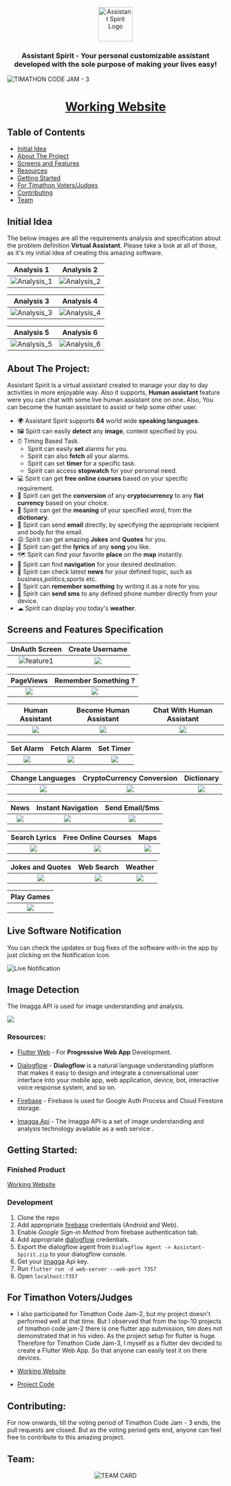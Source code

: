 <div align="center">
    <img src="assets/images/robot.png?raw=true" width="80px" alt="Assistant Spirit Logo"/>
</div>

<h3 align="center"> Assistant Spirit - Your personal customizable assistant developed with the sole purpose of making your lives easy! </h3>


![TIMATHON CODE JAM - 3](readme_content/banner.jpg?raw=true "Timathon Code Jam Submission")


<div align="center">

# [Working Website](https://assistant-spirit.netlify.app/#/)

</div>

## Table of Contents

- [Initial Idea](#initial-idea)
- [About The Project](#about-the-project)
- [Screens and Features](#screens-and-features-specification)
- [Resources](#resources)
- [Getting Started](#getting-started)
- [For Timathon Voters/Judges](#for-timathon-votersjudges)
- [Contributing](#contributing)
- [Team](#team)


## Initial Idea

The below images are all the requirements analysis and specification about the problem definition **Virtual Assistant**.
Please take a look at all of those, as it's my initial idea of creating this amazing software.

Analysis 1                                                         |   Analysis 2
:-----------------------------------------------------------------:|:-------------------------:
![Analysis_1](readme_content/analysis1.jpg?raw=true "Analysis_1")  |  ![Analysis_2](readme_content/analysis2.jpg?raw=true "Analysis_2")

Analysis 3                                                         |   Analysis 4
:-----------------------------------------------------------------:|:-------------------------:
![Analysis_3](readme_content/analysis3.jpg?raw=true "Analysis_3")  |  ![Analysis_4](readme_content/analysis4.jpg?raw=true "Analysis_4")

Analysis 5                                                         |   Analysis 6
:-----------------------------------------------------------------:|:-------------------------:
![Analysis_5](readme_content/analysis5.jpg?raw=true "Analysis_5")  |  ![Analysis_6](readme_content/analysis6.jpg?raw=true "Analysis_6")


## About The Project:

Assistant Spirit is a virtual assistant created to manage your day to day activities in more enjoyable way.
Also it supports, **Human assistant** feature were you can chat with some live human assistant one on one.
Also, You can become the human assistant to assist or help some other user.

- 🌍 Assistant Spirit supports **64** world wide **speaking languages**.
- 🖼 Spirit can easily **detect** any **image**, content specified by you.
- ⏰ Timing Based Task.
  - Spirit can easily **set** alarms for you.
  - Spirit can also **fetch** all your alarms.
  - Spirit can set **timer** for a specific task.
  - Spirit can access **stopwatch** for your personal need.
- 💻 Spirit can get **free online courses** based on your specific requirement.
- 💠 Spirit can get the **conversion** of any **cryptocurrency** to any **fiat currency** based on your choice.
- 📖 Spirit can get the **meaning** of your specified word, from the **dictionary**.
- 📧 Spirit can send **email** directly, by specifying the appropriate recipient and body for the email.
- 😜 Spirit can get amazing **Jokes** and **Quotes** for you.
- 🎼 Spirit can get the **lyrics** of any **song** you like.
- 🗺 Spirit can find your favorite **place** on the **map** instantly.
- 📍 Spirit can find **navigation** for your desired destination.
- 📰 Spirit can check latest **news** for your defined topic, such as business,politics,sports etc.
- 📝 Spirit can **remember something** by writing it as a note for you.
- 📩 Spirit can **send sms** to any defined phone number directly from your device.
- ☁ Spirit can display you today's **weather**.




## Screens and Features Specification

UnAuth Screen                             |   Create Username
:----------------------------------------:|:-------------------------:
![feature1](readme_content/feature1.jpg)  |  ![](readme_content/feature2.jpg)


PageViews                         |   Remember Something ?
:--------------------------------:|:-------------------------:
![](readme_content/feature3.jpg)  |  ![](readme_content/feature16.jpg)


Human Assistant                    |   Become Human Assistant          |   Chat With Human Assistant
:---------------------------------:|:---------------------------------:|:-------------------------:
![](readme_content/feature18.jpg)  |  ![](readme_content/feature19.jpg)|  ![](assets/features/feature23.jpg)


Set Alarm                          |  Fetch Alarm                        |  Set Timer
:---------------------------------:|:-----------------------------------:|:-------------------------:
![](assets/features/feature4.jpg)  |  ![](assets/features/feature5.jpg)  |  ![](assets/features/feature6.jpg)


Change Languages                   |  CryptoCurrency Conversion          |  Dictionary
:---------------------------------:|:-----------------------------------:|:-------------------------:
![](assets/features/feature21.jpg) |  ![](assets/features/feature8.jpg)  |  ![](assets/features/feature11.jpg)


News                                |   Instant Navigation                |   Send Email/Sms
:----------------------------------:|:-----------------------------------:|:-------------------------:
![](assets/features/feature10.jpg)  |  ![](assets/features/feature9.jpg)  |  ![](assets/features/feature12.jpg)


Search Lyrics                      |  Free Online Courses                 |   Maps
:---------------------------------:|:------------------------------------:|:-------------------------:
![](assets/features/feature7.jpg)  |  ![](assets/features/feature14.jpg)  |  ![](assets/features/feature15.jpg)


Jokes and Quotes                    |  Web Search                          |   Weather
:----------------------------------:|:------------------------------------:|:-------------------------:
![](assets/features/feature17.jpg)  |  ![](assets/features/feature20.jpg)  |  ![](assets/features/feature13.jpg)

Play Games                  |
:---------------------------------:|
![](assets/features/feature25.jpg)  |

## Live Software Notification

You can check the updates or bug fixes of the software with-in the app by just clicking on the Notification Icon.

![Live Notification](readme_content/feature24.jpg)


## Image Detection

The Imagga API is used for image understanding and analysis.

![](assets/features/feature22.jpg)  


### Resources:

- [Flutter Web](https://flutter.dev/web) - For **Progressive Web App** Development.

- [Dialogflow](https://cloud.google.com/dialogflow/docs) - **Dialogflow** is a natural language understanding platform that makes it easy to design and integrate a conversational user interface into your mobile app, web application, device, bot, interactive voice response system, and so on.

- [Firebase](https://firebase.google.com/docs) - Firebase is used for Google Auth Process and Cloud Firestore storage.

- [Imagga Api](https://docs.imagga.com/) - The Imagga API is a set of image understanding and analysis technology available as a web service .


## Getting Started:

### Finished Product

[Working Website](https://assistant-spirit.netlify.app/#/)

### Development

1. Clone the repo
2. Add appropriate [firebase](https://firebase.google.com) credentials (Android and Web).
3. Enable _Google Sign-in Method_ from firebase authentication tab.
4. Add appropriate [dialogflow](https://cloud.google.com/dialogflow) credentials.
5. Export the dialogflow agent from ```Dialogflow Agent -> Assistant-Spirit.zip``` to your dialogflow console.
6. Get your [Imagga](https://docs.imagga.com/) Api key.
7. Run ```flutter run -d web-server --web-port 7357```
8. Open ```localhost:7357```


## For Timathon Voters/Judges

- I also participated for Timathon Code Jam-2, but my project doesn't performed well at that time.
But I observed that from the top-10 projects of timathon code jam-2 there is one flutter app submission, tim does not demonstrated that in his video.
As the project setup for flutter is huge.
Therefore for Timathon Code Jam-3, I myself as a flutter dev decided to create a Flutter Web App. So that anyone can easily test it on there devices.

- [Working Website](https://assistant-spirit.netlify.app/#/)
- [Project Code](https://github.com/aniketambore/assistant_spirit)

## Contributing:

For now onwards, till the voting period of Timathon Code Jam - 3 ends, the pull requests are closed.
But as the voting period gets end, anyone can feel free to contribute to this amazing project.


## Team:

<div align="center">
 
 ![TEAM CARD](readme_content/team_card.jpg?raw=true "Timathon Code Jam Submission")

</div>

